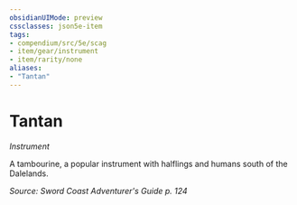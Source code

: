 ```yaml
---
obsidianUIMode: preview
cssclasses: json5e-item
tags:
- compendium/src/5e/scag
- item/gear/instrument
- item/rarity/none
aliases: 
- "Tantan"
---
```

# Tantan
*Instrument*  


A tambourine, a popular instrument with halflings and humans south of the Dalelands.

*Source: Sword Coast Adventurer's Guide p. 124*